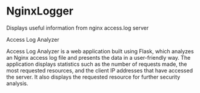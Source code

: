 # NginxLogger
Displays useful information from nginx access.log server

Access Log Analyzer

Access Log Analyzer is a web application built using Flask, which analyzes an Nginx access log file and presents the data in a user-friendly way. The application displays statistics such as the number of requests made, the most requested resources, and the client IP addresses that have accessed the server. It also displays the requested resource for further security analysis. 

